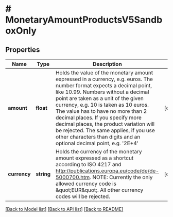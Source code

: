 # # MonetaryAmountProductsV5SandboxOnly

## Properties

Name | Type | Description | Notes
------------ | ------------- | ------------- | -------------
**amount** | **float** | Holds the value of the monetary amount expressed in a currency, e.g. euros. The number format expects a decimal point, like 10.99. Numbers without a decimal point are taken as a unit of the given currency, e.g. 10 is taken as 10 euros. The value has to have no more than 2 decimal places. If you specify more decimal places, the product variation will be rejected. The same applies, if you use other characters than digits and an optional decimal point, e.g. &#39;2E+4&#39; | [optional]
**currency** | **string** | Holds the currency of the monetary amount expressed as a shortcut according to ISO 4217 and http://publications.europa.eu/code/de/de-5000700.htm. NOTE: Currently the only allowed currency code is \&quot;EUR\&quot;. All other currency codes will be rejected. | [optional]

[[Back to Model list]](../../README.md#models) [[Back to API list]](../../README.md#endpoints) [[Back to README]](../../README.md)
